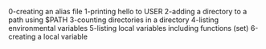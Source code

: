 0-creating an alias file
1-printing hello to USER
2-adding a directory to a path using $PATH
3-counting directories in a directory 
4-listing environmental variables
5-listing local variables including functions (set)
6-creating a local variable
